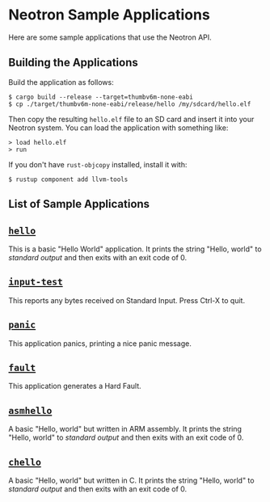 # Neotron Sample Applications

Here are some sample applications that use the Neotron API.

## Building the Applications

Build the application as follows:

```console
$ cargo build --release --target=thumbv6m-none-eabi
$ cp ./target/thumbv6m-none-eabi/release/hello /my/sdcard/hello.elf
```

Then copy the resulting `hello.elf` file to an SD card and insert it into your Neotron system. You can load the application with something like:

```text
> load hello.elf
> run
```

If you don't have `rust-objcopy` installed, install it with:

```console
$ rustup component add llvm-tools
```

## List of Sample Applications

## [`hello`](./hello)

This is a basic "Hello World" application. It prints the string "Hello, world" to *standard output* and then exits with an exit code of 0.

## [`input-test`](./input-test)

This reports any bytes received on Standard Input. Press Ctrl-X to quit.

## [`panic`](./panic)

This application panics, printing a nice panic message.

## [`fault`](./fault)

This application generates a Hard Fault.

## [`asmhello`](./asmhello)

A basic "Hello, world" but written in ARM assembly. It prints the string "Hello, world" to *standard output* and then exits with an exit code of 0.

## [`chello`](../chello)

A basic "Hello, world" but written in C. It prints the string "Hello, world" to *standard output* and then exits with an exit code of 0.

